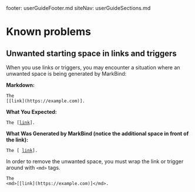 <frontmatter>
  footer: userGuideFooter.md
  siteNav: userGuideSections.md
</frontmatter>

<include src="../common/header.md" />

<div class="website-content">

# Known problems

## Unwanted starting space in links and triggers

When you use links or triggers, you may encounter a situation where an unwanted space is being generated by MarkBind:

<tip-box>

**Markdown:**

`The`<br>
`[[link](https://example.com)].`

**What You Expected:**

<code>The [[link](https://example.com)].</code>

**What Was Generated by MarkBind (notice the additional space in front of the link):**

<code>The [ [link](https://example.com)].</code>

</tip-box>

In order to remove the unwanted space, you must wrap the link or trigger around with `<md>` tags.

<tip-box>

`The`<br>
`<md>[[link](https://example.com)]</md>.`

</tip-box>

</div>
